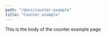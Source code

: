 ```yaml
---
path: "/docs/counter-example"
title: "Counter example"
---
```


This is the body of the counter example page
